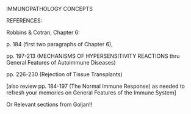 IMMUNOPATHOLOGY CONCEPTS

REFERENCES: 

Robbins & Cotran, Chapter 6: 

p. 184 (first two paragraphs of Chapter 6), 

pp. 197-213 (MECHANISMS OF HYPERSENSITIVITY REACTIONS thru General Features of Autoimmune Diseases)

pp. 226-230 (Rejection of Tissue Transplants)

 [also review pp. 184-197 (The Normal Immune Response) as needed to refresh your memories on 	General Features of the Immune System]


Or Relevant sections from Goljan!!
